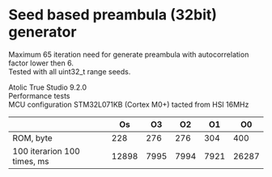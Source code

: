 # Seed based preambula (32bit) generator

Maximum 65 iteration need for generate preambula with autocorrelation factor lower then 6.  
Tested with all uint32_t range seeds.

Atolic True Studio 9.2.0  
Performance tests  
MCU configuration STM32L071KB (Cortex M0+) tacted from HSI 16MHz  

|										|	Os		|	O3		|	O2	 	|	O1		|	O0		|
|---------------------------------------|-----------|-----------|-----------|-----------|-----------|
| ROM, byte								|	228		|	276		|	276		|	304		|	400		|
| 100 iterarion 100 times, ms			|	12898	|	7995	|	7994	|	7921	|	26287	|
